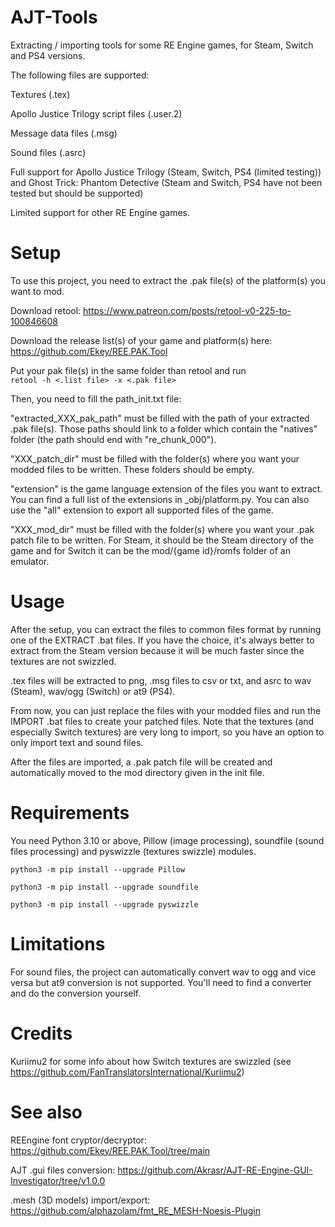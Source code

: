 # AJT-Tools

Extracting / importing tools for some RE Engine games, for Steam, Switch and PS4 versions.

The following files are supported:

Textures (.tex)

Apollo Justice Trilogy script files (.user.2)
 
Message data files (.msg)

Sound files (.asrc)

Full support for Apollo Justice Trilogy (Steam, Switch, PS4 (limited testing)) and Ghost Trick: Phantom Detective (Steam and Switch, PS4 have not been tested but should be supported)

Limited support for other RE Engine games.

# Setup

To use this project, you need to extract the .pak file(s) of the platform(s) you want to mod.  

Download retool: https://www.patreon.com/posts/retool-v0-225-to-100846608

Download the release list(s) of your game and platform(s) here: https://github.com/Ekey/REE.PAK.Tool

Put your pak file(s) in the same folder than retool and run 
<code> retool -h <.list file> -x <.pak file> </code>

Then, you need to fill the path_init.txt file:

"extracted_XXX_pak_path" must be filled with the path of your extracted .pak file(s). Those paths should link to a folder which contain the "natives" folder (the path should end with "re_chunk_000").

"XXX_patch_dir" must be filled with the folder(s) where you want your modded files to be written. These folders should be empty.

"extension" is the game language extension of the files you want to extract. You can find a full list of the extensions in _obj/platform.py.
You can also use the "all" extension to export all supported files of the game.

"XXX_mod_dir" must be filled with the folder(s) where you want your .pak patch file to be written. For Steam, it should be the Steam directory of the game and for Switch it can be the mod/{game id}/romfs folder of an emulator.

# Usage

After the setup, you can extract the files to common files format by running one of the EXTRACT .bat files. If you have the choice, it's always better to extract from the Steam version because it will be much faster since the textures are not swizzled.

.tex files will be extracted to png, .msg files to csv or txt, and asrc to wav (Steam), wav/ogg (Switch) or at9 (PS4).

From now, you can just replace the files with your modded files and run the IMPORT .bat files to create your patched files. Note that the textures (and especially Switch textures) are very long to import, so you have an option to only import text and sound files.

After the files are imported, a .pak patch file will be created and automatically moved to the mod directory given in the init file.

#  Requirements

You need Python 3.10 or above, Pillow (image processing), soundfile (sound files processing) and pyswizzle (textures swizzle) modules. 

<code>python3 -m pip install --upgrade Pillow</code>

<code>python3 -m pip install --upgrade soundfile</code>

<code>python3 -m pip install --upgrade pyswizzle</code>

# Limitations

For sound files, the project can automatically convert wav to ogg and vice versa but at9 conversion is not supported. You'll need to find a converter and do the conversion yourself.

# Credits

Kuriimu2 for some info about how Switch textures are swizzled (see https://github.com/FanTranslatorsInternational/Kuriimu2)

# See also

REEngine font cryptor/decryptor: https://github.com/Ekey/REE.PAK.Tool/tree/main

AJT .gui files conversion: https://github.com/Akrasr/AJT-RE-Engine-GUI-Investigator/tree/v1.0.0

.mesh (3D models) import/export: https://github.com/alphazolam/fmt_RE_MESH-Noesis-Plugin
